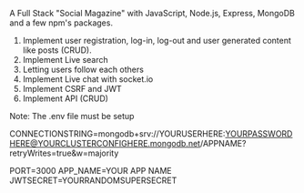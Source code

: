 A Full Stack "Social Magazine" with JavaScript, Node.js, Express, MongoDB and a few npm's packages.

1. Implement user registration, log-in, log-out and user generated content like posts (CRUD).
2. Implement Live search
3. Letting users follow each others
4. Implement Live chat with socket.io
5. Implement CSRF and JWT
6. Implement API (CRUD)

Note: The .env file must be setup

CONNECTIONSTRING=mongodb+srv://YOURUSERHERE:YOURPASSWORDHERE@YOURCLUSTERCONFIGHERE.mongodb.net/APPNAME?retryWrites=true&w=majority

PORT=3000
APP_NAME=YOUR APP NAME
JWTSECRET=YOURRANDOMSUPERSECRET
